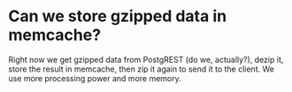 # Can we store gzipped data in memcache? 

Right now we get gzipped data from PostgREST (do we, actually?),
dezip it, store the result in memcache, then zip it again to send
it to the client.  We use more processing power and more memory.
